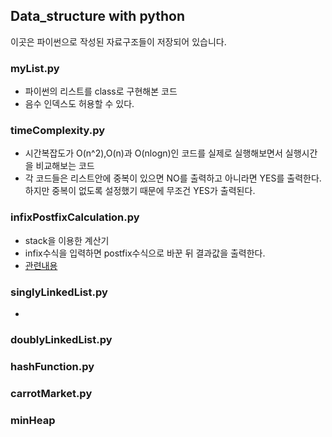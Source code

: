 ## Data_structure with python
이곳은 파이썬으로 작성된 자료구조들이 저장되어 있습니다.

### myList.py

  * 파이썬의 리스트를 class로 구현해본 코드
  * 음수 인덱스도 허용할 수 있다.
### timeComplexity.py

  * 시간복잡도가 O(n^2),O(n)과 O(nlogn)인 코드를 실제로 실행해보면서 실행시간을 비교해보는 코드
  * 각 코드들은 리스트안에 중복이 있으면 NO를 출력하고 아니라면 YES를 출력한다. 하지만 중복이 없도록 설정했기 때문에 무조건 YES가 출력된다.
### infixPostfixCalculation.py

  * stack을 이용한 계산기
  * infix수식을 입력하면 postfix수식으로 바꾼 뒤 결과값을 출력한다.
  * [관련내용](https://hellol77.tistory.com/2)
### singlyLinkedList.py

  *
### doublyLinkedList.py

### hashFunction.py

### carrotMarket.py

### minHeap
